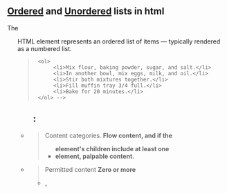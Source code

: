 ## [Ordered](https://developer.mozilla.org/en-US/docs/Web/HTML/Element/ol) and [Unordered](https://developer.mozilla.org/en-US/docs/Web/HTML/Element/ul) lists in html
  The <ol> HTML element represents an ordered list of items — typically rendered as a numbered list.
>      <ol>
>           <li>Mix flour, baking powder, sugar, and salt.</li>
>           <li>In another bowl, mix eggs, milk, and oil.</li>
>           <li>Stir both mixtures together.</li>
>           <li>Fill muffin tray 3/4 full.</li>
>           <li>Bake for 20 minutes.</li>
>      </ol> -->
    
 ## <ol>: 
  
 * >Content categories. 	**Flow content, and if the <ul> element's children include at 
                        least one <li> element, palpable content.**
 * >Permitted content	  **Zero or more <li>, <script> and <template> elements.**
 * >Tag omission	        **None, both the starting and ending tag are mandatory.**
 * >Permitted parents	  **Any element that accepts flow content.**
 * >Implicit ARIA role	  **list**
 * >Permitted ARIA roles	**directory, group, listbox, menu, menubar, none, presentation, 
                        radiogroup, tablist, toolbar, tree**
 * >DOM Interface	      **HTMLUListElement**
  
##  Attributes
  
    This element also accepts the global attributes.

> reversed
This Boolean attribute specifies that the list's items are in reverse order. Items will be numbered from high to low.

> start
An integer to start counting from for the list items. Always an Arabic numeral (1, 2, 3, etc.), even when the numbering type is letters or Roman numerals. For example, to start numbering elements from the letter "d" or the Roman numeral "iv," use start="4".

> type
Sets the numbering type:

- a for lowercase letters
- A for uppercase letters
- i for lowercase Roman numerals
- I for uppercase Roman numerals
- 1 for numbers (default)
- The specified type is used for the entire list unless a different type attribute is used on an enclosed <li> element.
  
  ## Browser compatibility:
  
  ![Screenshot 2022-11-30 at 8 50 15 AM](https://user-images.githubusercontent.com/118200431/204858749-75f9ce62-6151-446d-b209-ef5923bcd380.png)<
`
  '
  
## <ul>: The Unordered List element
  
The <ul> HTML element represents an unordered list of items, typically rendered as a bulleted list.
  
  Usage notes:
  
* The <ul> element is for grouping a collection of items that do not have a numerical ordering, and their order in the list is meaningless. Typically, unordered-list items are displayed with a bullet, which can be of several forms, like a dot, a circle, or a square. The bullet style is not defined in the HTML description of the page, but in its associated CSS, using the list-style-type property.
* The <ul> and <ol> elements may be nested as deeply as desired. Moreover, the nested lists may alternate between <ol> and <ul> without restriction.
* The <ol> and <ul> elements both represent a list of items. They differ in that, with the <ol> element, the order is meaningful. To determine which one to use, try changing the order of the list items; if the meaning is changed, the <ol> element should be used, otherwise you can use <ul>.
  
  Browser compatibility:
  
  ![Screenshot 2022-11-30 at 8 54 37 AM](https://user-images.githubusercontent.com/118200431/204859682-1db1532f-230b-4e54-ac35-0f9fce833610.png)

